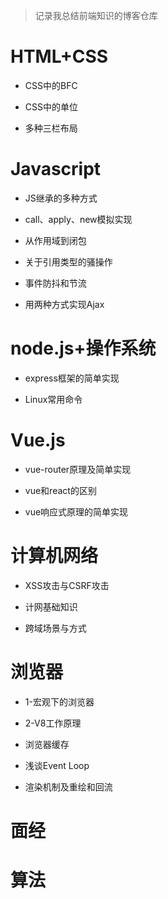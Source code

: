 > 记录我总结前端知识的博客仓库

# HTML+CSS

- CSS中的BFC

- CSS中的单位

- 多种三栏布局

# Javascript

- JS继承的多种方式

- call、apply、new模拟实现

- 从作用域到闭包

- 关于引用类型的骚操作

- 事件防抖和节流

- 用两种方式实现Ajax

# node.js+操作系统

- express框架的简单实现

- Linux常用命令

# Vue.js

- vue-router原理及简单实现

- vue和react的区别

- vue响应式原理的简单实现

# 计算机网络

- XSS攻击与CSRF攻击

- 计网基础知识

- 跨域场景与方式

# 浏览器

- 1-宏观下的浏览器

- 2-V8工作原理

- 浏览器缓存

- 浅谈Event Loop

- 渲染机制及重绘和回流

# 面经

# 算法

